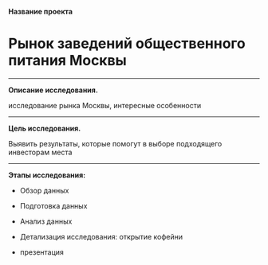 
**Название проекта**
        
# Рынок заведений общественного питания Москвы
_________________________________________________________________
**Описание исследования.**
        
 исследование рынка Москвы, интересные особенности 

__________________________________________________________
**Цель исследования.**
    
  Выявить результаты, которые помогут в выборе подходящего инвесторам места
_______________________________________________________________________________________________

 **Этапы исследования:**  
-  Обзор данных

- Подготовка данных

- Анализ данных

- Детализация исследования: открытие кофейни

- презентация
